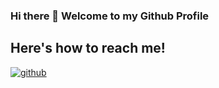 ### Hi there 👋 Welcome to my Github Profile

## Here's how to reach me!
[<img alt="github" src="[images/image.PNG](https://img.shields.io/badge/GitHub-000000?style=for-the-badge&logo=GitHub&logoColor=white)" />](https://github.com/zedyjy)
<!--
[![github](https://img.shields.io/badge/GitHub-000000?style=for-the-badge&logo=GitHub&logoColor=white)(https://github.com/zedyjy)

[![linkedn](https://www.linkedin.com/in/zeynep-dellal-961764201/)(https://img.shields.io/badge/LinkedIn-0077B5?style=for-the-badge&logo=linkedin&logoColor=white)]
[![medium](https://img.shields.io/badge/Medium-12100E?style=for-the-badge&logo=medium&logoColor=white)]

##🌱 My Github Stats
[![Zey's GitHub stats](https://github-readme-stats.vercel.app/api?username=zedyjy)](https://github.com/zedyjy/github-readme-stats)
[![Zey's GitHub stats](https://github-readme-stats.vercel.app/api/top-langs/?username=zedyjy)]


Here are some ideas to get you started:

- 🔭 I’m currently working on ...
- 🌱 I’m currently learning ...
- 👯 I’m looking to collaborate on ...
- 🤔 I’m looking for help with ...
- 💬 Ask me about ...
- 📫 How to reach me: ...
- 😄 Pronouns: ...
- ⚡ Fun fact: ...--!>
